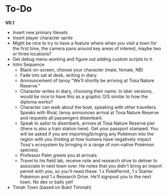 # To-Do

**V0.1**

* Insert new primary tilesets
* Insert player character sprite
* Might be nice to try to have a feature where when you visit a town for the first time, the camera pans around key areas of interest, maybe two or three locations?
* Get debug menu working and figure out adding custom scripts to it.
* Intro Sequence
    * Black on-screen, choose your character (male, female, NB)
    * Fade into sat at desk, writing in diary.
    * Announcement of tanoy "We'll shortly be arriving at Tosa Nature Reserve."
    * Character writes in diary, choosing their name. In later versions, would be nice to have this as a graphic O/S similar to how the diploma works?
    * Character can walk about the boat, speaking with other travellers. Speaks with Rival, tanoy announces arrival at Tosa Nature Reserve and requests all passengers disembark.
    * Speak to sailor to disembark, arrives at Tosa Nature Reserve pier (there is also a train station here). Get your passport stamped. You will be asked if you are importing/bringing any Pokémon into the region with you (hinting at how humans have negatively impact Tosa's ecosystem by bringing in a range of non-native Pokémon species).
    * Professor Palm greets you at arrivals.
    * Travel to his field lab, receive note and research drive to deliver to associate in next town over. He notes that you didn't bring an import permit with you, so you'll need these: 1 x PokéPermit, 1 x Starter Pokémon and 1 x Research Drive. He'll signpost you to the next town. No dex or balls yet!
* Timah Town (based on Bukit Timmah)